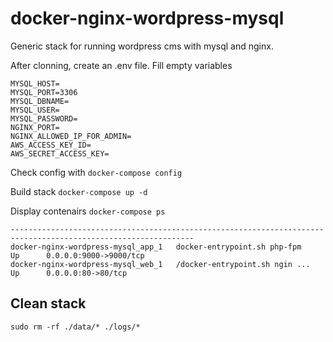 # docker-nginx-wordpress-mysql

Generic stack for running wordpress cms with mysql and nginx.

After clonning, create an .env file. Fill empty variables

```PROJECT_NAME=
MYSQL_HOST=
MYSQL_PORT=3306
MYSQL_DBNAME=
MYSQL_USER=
MYSQL_PASSWORD=
NGINX_PORT=
NGINX_ALLOWED_IP_FOR_ADMIN=
AWS_ACCESS_KEY_ID=
AWS_SECRET_ACCESS_KEY=
```

Check config with
`docker-compose config`

Build stack
`docker-compose up -d`

Display contenairs
`docker-compose ps`

```               Name                             Command               State                 Ports
---------------------------------------------------------------------------------------------------------------
docker-nginx-wordpress-mysql_app_1   docker-entrypoint.sh php-fpm     Up      0.0.0.0:9000->9000/tcp
docker-nginx-wordpress-mysql_web_1   /docker-entrypoint.sh ngin ...   Up      0.0.0.0:80->80/tcp
```

## Clean stack

```docker-compose down -v  
sudo rm -rf ./data/* ./logs/*
```
